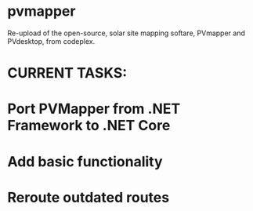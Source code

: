 # pvmapper
Re-upload of the open-source, solar site mapping softare, PVmapper and PVdesktop, from codeplex. 

# CURRENT TASKS: 
# Port PVMapper from .NET Framework to .NET Core 
# Add basic functionality
# Reroute outdated routes
